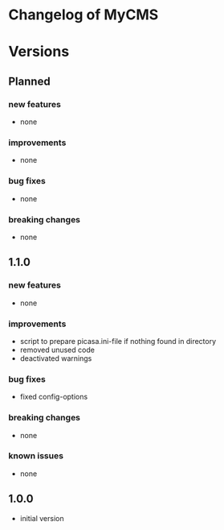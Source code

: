 # Changelog of MyCMS
 
# Versions
 
## Planned

### new features
- none

### improvements
- none

### bug fixes
- none 
 
### breaking changes
- none

## 1.1.0

### new features
- none

### improvements
- script to prepare picasa.ini-file if nothing found in directory
- removed unused code
- deactivated warnings

### bug fixes
- fixed config-options
 
### breaking changes
- none

### known issues
- none


## 1.0.0
- initial version

